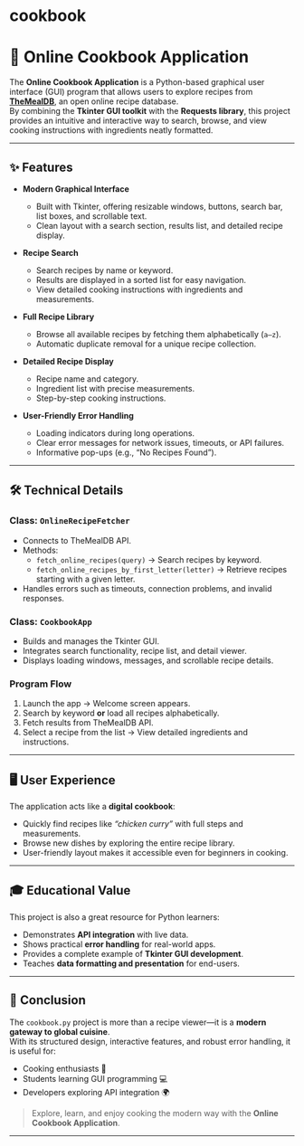 # cookbook
# 🍳 Online Cookbook Application

The **Online Cookbook Application** is a Python-based graphical user interface (GUI) program that allows users to explore recipes from **[TheMealDB](https://www.themealdb.com/)**, an open online recipe database.  
By combining the **Tkinter GUI toolkit** with the **Requests library**, this project provides an intuitive and interactive way to search, browse, and view cooking instructions with ingredients neatly formatted.

---

## ✨ Features

- **Modern Graphical Interface**
  - Built with Tkinter, offering resizable windows, buttons, search bar, list boxes, and scrollable text.
  - Clean layout with a search section, results list, and detailed recipe display.

- **Recipe Search**
  - Search recipes by name or keyword.
  - Results are displayed in a sorted list for easy navigation.
  - View detailed cooking instructions with ingredients and measurements.

- **Full Recipe Library**
  - Browse all available recipes by fetching them alphabetically (`a–z`).
  - Automatic duplicate removal for a unique recipe collection.

- **Detailed Recipe Display**
  - Recipe name and category.
  - Ingredient list with precise measurements.
  - Step-by-step cooking instructions.

- **User-Friendly Error Handling**
  - Loading indicators during long operations.
  - Clear error messages for network issues, timeouts, or API failures.
  - Informative pop-ups (e.g., “No Recipes Found”).

---

## 🛠 Technical Details

### Class: `OnlineRecipeFetcher`
- Connects to TheMealDB API.
- Methods:
  - `fetch_online_recipes(query)` → Search recipes by keyword.
  - `fetch_online_recipes_by_first_letter(letter)` → Retrieve recipes starting with a given letter.
- Handles errors such as timeouts, connection problems, and invalid responses.

### Class: `CookbookApp`
- Builds and manages the Tkinter GUI.
- Integrates search functionality, recipe list, and detail viewer.
- Displays loading windows, messages, and scrollable recipe details.

### Program Flow
1. Launch the app → Welcome screen appears.
2. Search by keyword **or** load all recipes alphabetically.
3. Fetch results from TheMealDB API.
4. Select a recipe from the list → View detailed ingredients and instructions.

---

## 🖥 User Experience

The application acts like a **digital cookbook**:
- Quickly find recipes like *“chicken curry”* with full steps and measurements.
- Browse new dishes by exploring the entire recipe library.
- User-friendly layout makes it accessible even for beginners in cooking.

---

## 🎓 Educational Value

This project is also a great resource for Python learners:
- Demonstrates **API integration** with live data.
- Shows practical **error handling** for real-world apps.
- Provides a complete example of **Tkinter GUI development**.
- Teaches **data formatting and presentation** for end-users.

---

## 📌 Conclusion

The `cookbook.py` project is more than a recipe viewer—it is a **modern gateway to global cuisine**.  
With its structured design, interactive features, and robust error handling, it is useful for:
- Cooking enthusiasts 🍴  
- Students learning GUI programming 💻  
- Developers exploring API integration 🌍  

> Explore, learn, and enjoy cooking the modern way with the **Online Cookbook Application**.

---

